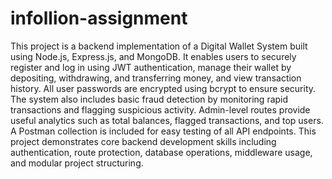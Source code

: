 # infollion-assignment
This project is a backend implementation of a Digital Wallet System built using Node.js, Express.js, and MongoDB. It enables users to securely register and log in using JWT authentication, manage their wallet by depositing, withdrawing, and transferring money, and view transaction history. All user passwords are encrypted using bcrypt to ensure security. The system also includes basic fraud detection by monitoring rapid transactions and flagging suspicious activity. Admin-level routes provide useful analytics such as total balances, flagged transactions, and top users. A Postman collection is included for easy testing of all API endpoints. This project demonstrates core backend development skills including authentication, route protection, database operations, middleware usage, and modular project structuring.
